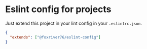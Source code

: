 # Eslint config for projects
Just extend this project in your lint config in your `.eslintrc.json`.

```json
{
  "extends": ["@foxriver76/eslint-config"]
}
```